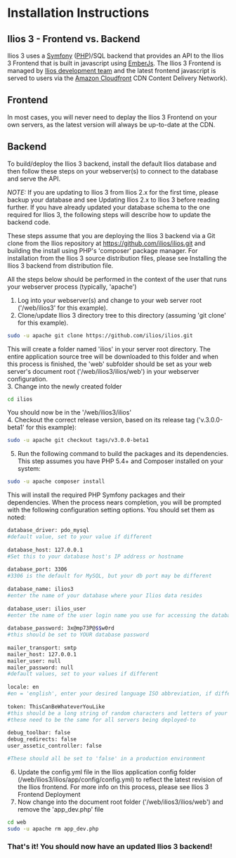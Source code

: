 # Installation Instructions

## Ilios 3 - Frontend vs. Backend

Ilios 3 uses a [Symfony](https://symfony.com/) ([PHP](https://php.net))/SQL backend that provides an API to the Ilios 3 Frontend that is built in javascript using [EmberJs](https://emberjs.com).  The Ilios 3 Frontend is managed by [Ilios development team](https://iliosproject.org) and the latest frontend javascript is served to users via the [Amazon Cloudfront](http://aws.amazon.com/cloudfront/) CDN Content Delivery Network).

## Frontend 
In most cases, you will never need to deplay the Ilios 3 Frontend on your own servers, as the latest version will always be up-to-date at the CDN.

## Backend
To build/deploy the Ilios 3 backend, install the default Ilios database and then follow these steps on your webserver(s) to connect to the database and serve the API.

*NOTE:* If you are updating to Ilios 3 from Ilios 2.x for the first time, please backup your database and see Updating Ilios 2.x to Ilios 3 before reading further.  If you have already updated your database schema to the one required for Ilios 3, the following steps will describe how to update the backend code.

These steps assume that you are deploying the Ilios 3 backend via a Git clone from the Ilios repository at https://github.com/ilios/ilios.git and building the install using PHP's 'composer' package manager. For installation from the Ilios 3 source distribution files, please see Installing the Ilios 3 backend from distribution file.

All the steps below should be performed in the context of the user that runs your webserver process (typically, 'apache')

1. Log into your webserver(s) and change to your web server root ('/web/ilios3' for this example).
2. Clone/update Ilios 3 directory tree to this directory (assuming 'git clone' for this example).
```bash
sudo -u apache git clone https://github.com/ilios/ilios.git
```
This will create a folder named 'ilios' in your server root directory.  The entire application source tree will be downloaded to this folder and when this process is finished, the 'web' subfolder should be set as your web server's document root ('/web/ilios3/ilios/web') in your webserver configuration.  
3. Change into the newly created folder

```bash
cd ilios
```
You should now be in the '/web/ilios3/ilios'  
4. Checkout the correct release version, based on its release tag ('v.3.0.0-beta1' for this example):
```bash
sudo -u apache git checkout tags/v3.0.0-beta1
```   
5. Run the following command to build the packages and its dependencies.  This step assumes you have PHP 5.4+ and Composer installed on your system:
```bash
sudo -u apache composer install
```  
This will install the required PHP Symfony packages and their dependencies.  When the process nears completion, you will be prompted with the following configuration setting options.  You should set them as noted:
```bash
database_driver: pdo_mysql
#default value, set to your value if different
 
database_host: 127.0.0.1
#Set this to your database host's IP address or hostname
 
database_port: 3306 
#3306 is the default for MySQL, but your db port may be different
 
database_name: ilios3
#enter the name of your database where your Ilios data resides
 
database_user: ilios_user
#enter the name of the user login name you use for accessing the database
 
database_password: 3x@mp73P@$$w0rd 
#this should be set to YOUR database password
 
mailer_transport: smtp
mailer_host: 127.0.0.1
mailer_user: null
mailer_password: null
#default values, set to your values if different
 
locale: en
#en = 'english', enter your desired language ISO abbreviation, if different
 
token: ThisCanBeWhateverYouLike
#this should be a long string of random characters and letters of your choosing.  If you are running in a load-balanced environment, 
#these need to be the same for all servers being deployed-to
 
debug_toolbar: false
debug_redirects: false
user_assetic_controller: false

#These should all be set to 'false' in a production environment
```   
6. Update the config.yml file in the Ilios application config folder (/web/ilios3/ilios/app/config/config.yml) to reflect the latest revision of the Ilios frontend.  For more info on this process, please see Ilios 3 Frontend Deployment  
7. Now change into the document root folder ('/web/ilios3/ilios/web') and remove the 'app_dev.php' file
```bash
cd web
sudo -u apache rm app_dev.php
```

### That's it!  You should now have an updated Ilios 3 backend!

